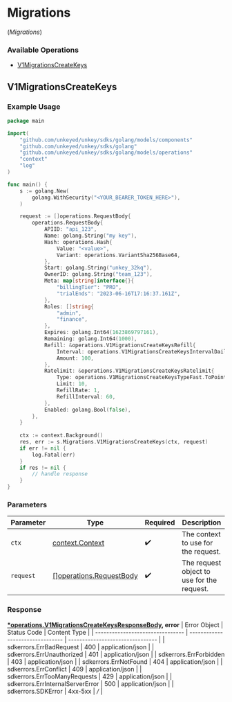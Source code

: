 # Migrations
(*Migrations*)

### Available Operations

* [V1MigrationsCreateKeys](#v1migrationscreatekeys)

## V1MigrationsCreateKeys

### Example Usage

```go
package main

import(
	"github.com/unkeyed/unkey/sdks/golang/models/components"
	"github.com/unkeyed/unkey/sdks/golang"
	"github.com/unkeyed/unkey/sdks/golang/models/operations"
	"context"
	"log"
)

func main() {
    s := golang.New(
        golang.WithSecurity("<YOUR_BEARER_TOKEN_HERE>"),
    )

    request := []operations.RequestBody{
        operations.RequestBody{
            APIID: "api_123",
            Name: golang.String("my key"),
            Hash: operations.Hash{
                Value: "<value>",
                Variant: operations.VariantSha256Base64,
            },
            Start: golang.String("unkey_32kq"),
            OwnerID: golang.String("team_123"),
            Meta: map[string]interface{}{
                "billingTier": "PRO",
                "trialEnds": "2023-06-16T17:16:37.161Z",
            },
            Roles: []string{
                "admin",
                "finance",
            },
            Expires: golang.Int64(1623869797161),
            Remaining: golang.Int64(1000),
            Refill: &operations.V1MigrationsCreateKeysRefill{
                Interval: operations.V1MigrationsCreateKeysIntervalDaily,
                Amount: 100,
            },
            Ratelimit: &operations.V1MigrationsCreateKeysRatelimit{
                Type: operations.V1MigrationsCreateKeysTypeFast.ToPointer(),
                Limit: 10,
                RefillRate: 1,
                RefillInterval: 60,
            },
            Enabled: golang.Bool(false),
        },
    }
    
    ctx := context.Background()
    res, err := s.Migrations.V1MigrationsCreateKeys(ctx, request)
    if err != nil {
        log.Fatal(err)
    }
    if res != nil {
        // handle response
    }
}
```

### Parameters

| Parameter                                             | Type                                                  | Required                                              | Description                                           |
| ----------------------------------------------------- | ----------------------------------------------------- | ----------------------------------------------------- | ----------------------------------------------------- |
| `ctx`                                                 | [context.Context](https://pkg.go.dev/context#Context) | :heavy_check_mark:                                    | The context to use for the request.                   |
| `request`                                             | [[]operations.RequestBody](../../.md)                 | :heavy_check_mark:                                    | The request object to use for the request.            |


### Response

**[*operations.V1MigrationsCreateKeysResponseBody](../../models/operations/v1migrationscreatekeysresponsebody.md), error**
| Error Object                     | Status Code                      | Content Type                     |
| -------------------------------- | -------------------------------- | -------------------------------- |
| sdkerrors.ErrBadRequest          | 400                              | application/json                 |
| sdkerrors.ErrUnauthorized        | 401                              | application/json                 |
| sdkerrors.ErrForbidden           | 403                              | application/json                 |
| sdkerrors.ErrNotFound            | 404                              | application/json                 |
| sdkerrors.ErrConflict            | 409                              | application/json                 |
| sdkerrors.ErrTooManyRequests     | 429                              | application/json                 |
| sdkerrors.ErrInternalServerError | 500                              | application/json                 |
| sdkerrors.SDKError               | 4xx-5xx                          | */*                              |
